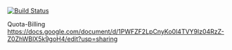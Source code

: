 [![Build Status](https://travis-ci.org/Quota-Billing/Quota-Billing.svg?branch=master)](https://travis-ci.org/Quota-Billing/Quota-Billing)

Quota-Billing
https://docs.google.com/document/d/1PWFZF2LpCnyKo0l4TVY9lz04RzZ-Z0ZhWBlX5k9goH4/edit?usp=sharing

